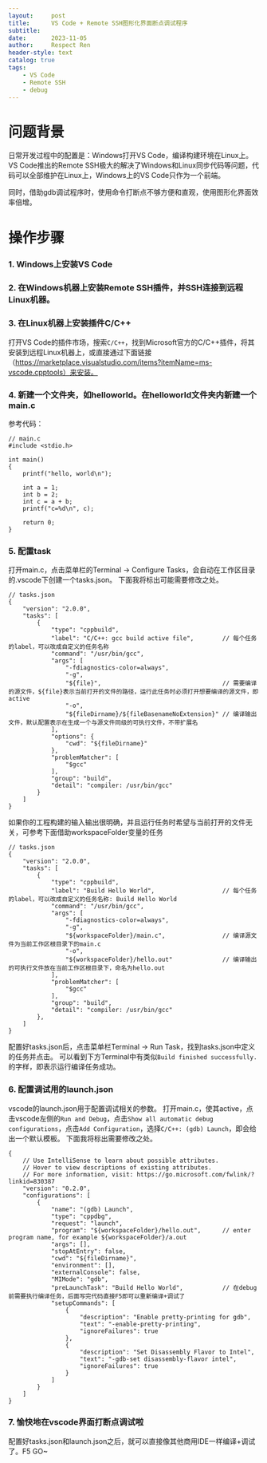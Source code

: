 ```yaml
---
layout:     post
title:      VS Code + Remote SSH图形化界面断点调试程序
subtitle:   
date:       2023-11-05
author:     Respect Ren
header-style: text
catalog: true
tags:
    - VS Code
    - Remote SSH
    - debug
---
```


# 问题背景
日常开发过程中的配置是：Windows打开VS Code，编译构建环境在Linux上。VS Code推出的Remote SSH极大的解决了Windows和Linux同步代码等问题，代码可以全部维护在Linux上，Windows上的VS Code只作为一个前端。

同时，借助gdb调试程序时，使用命令打断点不够方便和直观，使用图形化界面效率倍增。

# 操作步骤
### 1. Windows上安装VS Code
### 2. 在Windows机器上安装Remote SSH插件，并SSH连接到远程Linux机器。
### 3. 在Linux机器上安装插件C/C++
打开VS Code的插件市场，搜索`C/C++`，找到Microsoft官方的C/C++插件，将其安装到远程Linux机器上，或直接通过下面链接（https://marketplace.visualstudio.com/items?itemName=ms-vscode.cpptools）来安装。
### 4. 新建一个文件夹，如helloworld。在helloworld文件夹内新建一个main.c
参考代码：
```
// main.c
#include <stdio.h>

int main()
{
    printf("hello, world\n");

    int a = 1;
    int b = 2;
    int c = a + b;
    printf("c=%d\n", c);
    
    return 0;
}
```

### 5. 配置task
打开main.c，点击菜单栏的Terminal -> Configure Tasks，会自动在工作区目录的.vscode下创建一个tasks.json。
下面我将标出可能需要修改之处。

```
// tasks.json
{
	"version": "2.0.0",
	"tasks": [
		{
			"type": "cppbuild",
			"label": "C/C++: gcc build active file",		// 每个任务的label，可以改成自定义的任务名称
			"command": "/usr/bin/gcc",
			"args": [
				"-fdiagnostics-color=always",
				"-g",
				"${file}",								    // 需要编译的源文件，${file}表示当前打开的文件的路径，运行此任务时必须打开想要编译的源文件，即active
				"-o",
				"${fileDirname}/${fileBasenameNoExtension}"	// 编译输出文件，默认配置表示在生成一个与源文件同级的可执行文件，不带扩展名
			],
			"options": {
				"cwd": "${fileDirname}"
			},
			"problemMatcher": [
				"$gcc"
			],
			"group": "build",
			"detail": "compiler: /usr/bin/gcc"
		}	
	]
}
```

如果你的工程构建的输入输出很明确，并且运行任务时希望与当前打开的文件无关，可参考下面借助workspaceFolder变量的任务
```
// tasks.json
{
	"version": "2.0.0",
	"tasks": [
		{
			"type": "cppbuild",
			"label": "Build Hello World",					// 每个任务的label，可以改成自定义的任务名称: Build Hello World
			"command": "/usr/bin/gcc",
			"args": [
				"-fdiagnostics-color=always",
				"-g",
				"${workspaceFolder}/main.c",				// 编译源文件为当前工作区根目录下的main.c
				"-o",
				"${workspaceFolder}/hello.out"				// 编译输出的可执行文件放在当前工作区根目录下，命名为hello.out
			],
			"problemMatcher": [
				"$gcc"
			],
			"group": "build",
			"detail": "compiler: /usr/bin/gcc"
		},		
	]
}
```

配置好tasks.json后，点击菜单栏Terminal -> Run Task，找到tasks.json中定义的任务并点击。
可以看到下方Terminal中有类似`Build finished successfully.`的字样，即表示运行编译任务成功。

### 6. 配置调试用的launch.json
vscode的launch.json用于配置调试相关的参数。
打开main.c，使其active，点击vscode左侧的`Run and Debug`，点击`Show all automatic debug configurations`，点击`Add Configuration`，选择`C/C++: (gdb) Launch`，即会给出一个默认模板。
下面我将标出需要修改之处。
```
{
    // Use IntelliSense to learn about possible attributes.
    // Hover to view descriptions of existing attributes.
    // For more information, visit: https://go.microsoft.com/fwlink/?linkid=830387
    "version": "0.2.0",
    "configurations": [
        {
            "name": "(gdb) Launch",
            "type": "cppdbg",
            "request": "launch",
            "program": "${workspaceFolder}/hello.out",      // enter program name, for example ${workspaceFolder}/a.out
            "args": [],
            "stopAtEntry": false,
            "cwd": "${fileDirname}",
            "environment": [],
            "externalConsole": false,
            "MIMode": "gdb",
            "preLaunchTask": "Build Hello World",           // 在debug前需要执行编译任务，后面写完代码直接F5即可以重新编译+调试了
            "setupCommands": [
                {
                    "description": "Enable pretty-printing for gdb",
                    "text": "-enable-pretty-printing",
                    "ignoreFailures": true
                },
                {
                    "description": "Set Disassembly Flavor to Intel",
                    "text": "-gdb-set disassembly-flavor intel",
                    "ignoreFailures": true
                }
            ]
        }
    ]
}
```

### 7. 愉快地在vscode界面打断点调试啦
配置好tasks.json和launch.json之后，就可以直接像其他商用IDE一样编译+调试了。F5 GO~